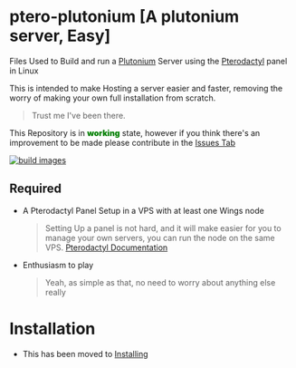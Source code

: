 # ptero-plutonium [A plutonium server, Easy]
Files Used to Build and run a [Plutonium](https://plutonium.pw) Server using the [Pterodactyl](https://pterodactyl.io) panel in Linux

This is intended to make Hosting a server easier and faster, removing the worry of making your own full installation from scratch.
    
> Trust me I've been there.

This Repository is in <span style="color:green; font-weight:1000">working</span> state, however if you think there's an improvement to be made please contribute in the [Issues Tab](https://github.com/GaryCraft/ptero-plutonium/issues)

[![build images](https://github.com/GaryCraft/ptero-plutonium/actions/workflows/docker-images.yml/badge.svg?branch=main)](https://github.com/GaryCraft/ptero-plutonium/actions/workflows/docker-image.yml)


## Required
 - A Pterodactyl Panel Setup in a VPS with at least one Wings node
    > Setting Up a panel is not hard, and it will make easier for you to manage your own servers, you can run the node on the same VPS. [Pterodactyl Documentation](https://pterodactyl.io)
 - Enthusiasm to play
    > Yeah, as simple as that, no need to worry about anything else really

# Installation
- This has been moved to [Installing](./INSTALLING.md)
